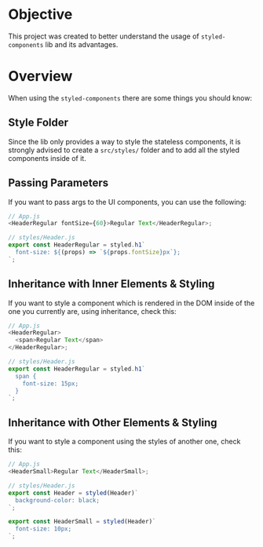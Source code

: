 # Objective

This project was created to better understand the usage of `styled-components` lib and its advantages.

# Overview

When using the `styled-components` there are some things you should know:

## Style Folder

Since the lib only provides a way to style the stateless components, it is strongly advised to create a `src/styles/` folder and to add all the styled components inside of it.

## Passing Parameters

If you want to pass args to the UI components, you can use the following:

```js
// App.js
<HeaderRegular fontSize={60}>Regular Text</HeaderRegular>;

// styles/Header.js
export const HeaderRegular = styled.h1`
  font-size: ${(props) => `${props.fontSize}px`};
`;
```

## Inheritance with Inner Elements & Styling

If you want to style a component which is rendered in the DOM inside of the one you currently are, using inheritance, check this:

```js
// App.js
<HeaderRegular>
  <span>Regular Text</span>
</HeaderRegular>;

// styles/Header.js
export const HeaderRegular = styled.h1`
  span {
    font-size: 15px;
  }
`;
```

## Inheritance with Other Elements & Styling

If you want to style a component using the styles of another one, check this:

```js
// App.js
<HeaderSmall>Regular Text</HeaderSmall>;

// styles/Header.js
export const Header = styled(Header)`
  background-color: black;
`;

export const HeaderSmall = styled(Header)`
  font-size: 10px;
`;
```
